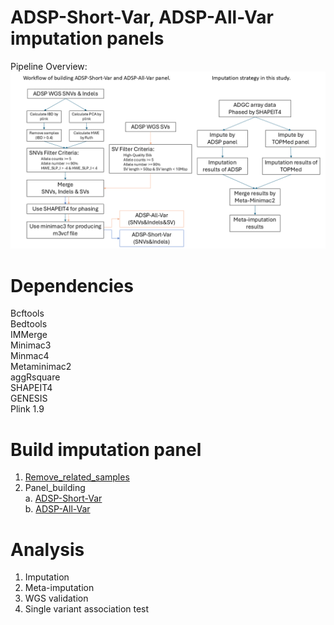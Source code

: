 # ADSP-Short-Var, ADSP-All-Var imputation panels

Pipeline Overview:
![alt text](https://github.com/plCas/SNP-SV-imputation-panel-building-pipeline/blob/142da040b92ab406bae589d64935c3663519cba9/Images/ADSP-Short_All-Var_panel_Workflow.png)

# Dependencies
Bcftools <br>
Bedtools <br>
IMMerge <br>
Minimac3 <br>
Minmac4 <br>
Metaminimac2 <br>
aggRsquare <br>
SHAPEIT4 <br>
GENESIS <br>
Plink 1.9 <br>

# Build imputation panel <br>
  1.	[Remove_related_samples](https://github.com/plCas/SNP-SV-imputation-panel-building-pipeline/tree/f1f555d145959f1ec4505cc48e1cb0e5fd262614/remove_related_samples) <br>
  2.	Panel_building <br>
      a.	[ADSP-Short-Var](https://github.com/plCas/SNP-SV-imputation-panel-building-pipeline/tree/4e8553b194b417d1f173e7e1e237cd93618ed9d0/panel_building/ADSP-Short-Var)<br>
    	b.	[ADSP-All-Var](https://github.com/plCas/SNP-SV-imputation-panel-building-pipeline/tree/4e8553b194b417d1f173e7e1e237cd93618ed9d0/panel_building/ADSP-All-Var) <br>

# Analysis <br>
  1.	Imputation <br>
  2.	Meta-imputation <br>
  3.	WGS validation <br>
  4.	Single variant association test <br>
